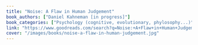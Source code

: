 ```yaml
---
title: "Noise: A Flaw in Human Judgement"
book_authors: ["Daniel Kahneman [in progress]"]
book_categories: ["Psychology (cognitive, evolutionary, phylosophy...)"]
link: "https://www.goodreads.com/search?q=Noise:+A+Flaw+in+Human+Judgement+Daniel+Kahneman+[in+progress]"
cover: "/images/books/noise-a-flaw-in-human-judgement.jpg"
---
```

